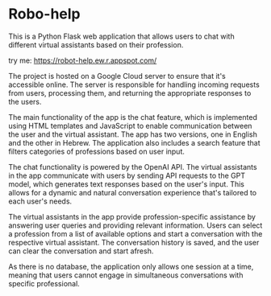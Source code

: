 # Robo-help
This is a Python Flask web application that allows users to chat with different virtual assistants based on their profession.
 
try me: https://robot-help.ew.r.appspot.com/

The project is hosted on a Google Cloud server to ensure that it's accessible online. 
The server is responsible for handling incoming requests from users, processing them, and returning the appropriate responses to the users.

The main functionality of the app is the chat feature, which is implemented using HTML templates and JavaScript to enable communication between the user and the virtual assistant. The app has two versions, one in English and the other in Hebrew.
The application also includes a search feature that filters categories of professions based on user input.

The chat functionality is powered by the OpenAI API. 
The virtual assistants in the app communicate with users by sending API requests to the GPT model, which generates text responses based on the user's input. This allows for a dynamic and natural conversation experience that's tailored to each user's needs.

The virtual assistants in the app provide profession-specific assistance by answering user queries and providing relevant information. Users can select a profession from a list of available options and start a conversation with the respective virtual assistant. The conversation history is saved, and the user can clear the conversation and start afresh.

As there is no database, the application only allows one session at a time, meaning that users cannot engage in simultaneous conversations with specific professional.
